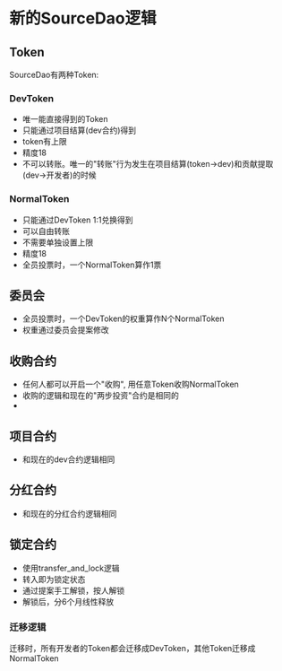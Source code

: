 # 新的SourceDao逻辑

## Token
SourceDao有两种Token:
### DevToken
- 唯一能直接得到的Token
- 只能通过项目结算(dev合约)得到
- token有上限
- 精度18
- 不可以转账。唯一的"转账"行为发生在项目结算(token->dev)和贡献提取(dev->开发者)的时候

### NormalToken
- 只能通过DevToken 1:1兑换得到
- 可以自由转账
- 不需要单独设置上限
- 精度18
- 全员投票时，一个NormalToken算作1票

## 委员会
- 全员投票时，一个DevToken的权重算作N个NormalToken
- 权重通过委员会提案修改

## 收购合约
- 任何人都可以开启一个"收购", 用任意Token收购NormalToken
- 收购的逻辑和现在的"两步投资"合约是相同的
- 
## 项目合约
- 和现在的dev合约逻辑相同

## 分红合约
- 和现在的分红合约逻辑相同

## 锁定合约
- 使用transfer_and_lock逻辑
- 转入即为锁定状态
- 通过提案手工解锁，按人解锁
- 解锁后，分6个月线性释放


### 迁移逻辑
迁移时，所有开发者的Token都会迁移成DevToken，其他Token迁移成NormalToken
